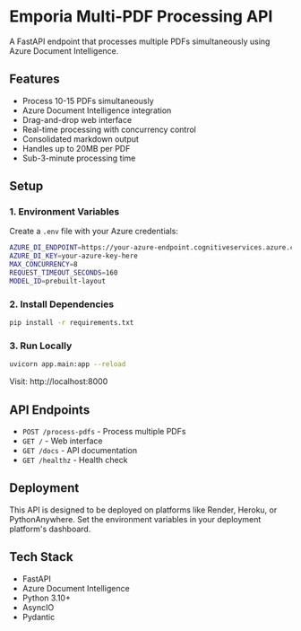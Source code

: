 # Emporia Multi-PDF Processing API

A FastAPI endpoint that processes multiple PDFs simultaneously using Azure Document Intelligence.

## Features

- Process 10-15 PDFs simultaneously
- Azure Document Intelligence integration
- Drag-and-drop web interface
- Real-time processing with concurrency control
- Consolidated markdown output
- Handles up to 20MB per PDF
- Sub-3-minute processing time

## Setup

### 1. Environment Variables

Create a `.env` file with your Azure credentials:

```bash
AZURE_DI_ENDPOINT=https://your-azure-endpoint.cognitiveservices.azure.com/
AZURE_DI_KEY=your-azure-key-here
MAX_CONCURRENCY=8
REQUEST_TIMEOUT_SECONDS=160
MODEL_ID=prebuilt-layout
```

### 2. Install Dependencies

```bash
pip install -r requirements.txt
```

### 3. Run Locally

```bash
uvicorn app.main:app --reload
```

Visit: http://localhost:8000

## API Endpoints

- `POST /process-pdfs` - Process multiple PDFs
- `GET /` - Web interface
- `GET /docs` - API documentation
- `GET /healthz` - Health check

## Deployment

This API is designed to be deployed on platforms like Render, Heroku, or PythonAnywhere. Set the environment variables in your deployment platform's dashboard.

## Tech Stack

- FastAPI
- Azure Document Intelligence
- Python 3.10+
- AsyncIO
- Pydantic